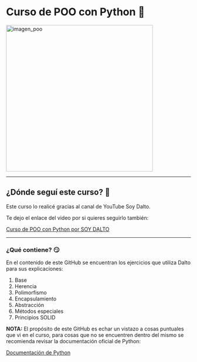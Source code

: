 <body>
  <div class="container">
    <h1>Curso de POO con Python 💖</h1>
    <div>
      <img src="https://github.com/Einarr07/curso-poo-python/assets/96399138/f192fcb4-31c6-4618-80b5-a6b413d1ae6b" alt="imagen_poo" width="400px">
    </div>
    <hr>
    <h2>¿Dónde seguí este curso? 🧐</h2>
    <div>
      <p>Este curso lo realicé gracias al canal de YouTube Soy Dalto.</p>
      <p>Te dejo el enlace del video por si quieres seguirlo también:</p>
      <a href="https://www.youtube.com/watch?v=HtKqSJX7VoM" target="_blank">Curso de POO con Python por SOY DALTO</a>
    </div>
    <hr>
    <h3>¿Qué contiene? 😏</h3>
    <div>
      <p>En el contenido de este GitHub se encuentran los ejercicios que utiliza Dalto para sus explicaciones:</p>
      <ol>
        <li>Base</li>
        <li>Herencia</li>
        <li>Polimorfismo</li>
        <li>Encapsulamiento</li>
        <li>Abstracción</li>
        <li>Métodos especiales</li>
        <li>Principios SOLID</li>
      </ol>
      <p><strong>NOTA:</strong> El propósito de este GitHub es echar un vistazo a cosas puntuales que vi en el curso,
        para cosas que no se encuentren dentro del mismo se recomienda revisar la documentación oficial de Python:</p>
      <a href="https://docs.python.org/es/3.13/" target="_blank">Documentación de Python</a>
    </div>
  </div>
</body>

